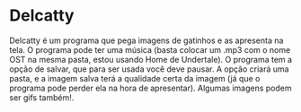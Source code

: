 # Delcatty
Delcatty é um programa que pega imagens de gatinhos e as apresenta na tela. O programa pode ter uma música (basta colocar um .mp3 com o nome OST na mesma pasta, estou usando Home de Undertale). O programa tem a opção de salvar, que para ser usada você deve pausar. A opção criará uma pasta, e a imagem salva terá a qualidade certa da imagem (já que o programa pode perder ela na hora de apresentar). Algumas imagens podem ser gifs também!.
